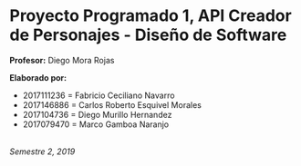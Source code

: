 # Proyecto Programado 1, API Creador de Personajes - Diseño de Software

**Profesor:** Diego Mora Rojas

**Elaborado por:**
- 2017111236 = Fabricio Ceciliano Navarro
- 2017146886 = Carlos Roberto Esquivel Morales
- 2017104736 = Diego Murillo Hernandez
- 2017079470 = Marco Gamboa Naranjo
   
\
_Semestre 2, 2019_
